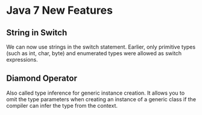 # Java 7 New Features
## String in Switch
We can now use strings in the switch statement. Earlier, only primitive types (such as int, char, byte) and enumerated types were allowed as switch expressions.

## Diamond Operator
Also called type inference for generic instance creation. It allows you to omit the type parameters when creating an instance of a generic class if the compiler can infer the type from the context.
<!--stackedit_data:
eyJoaXN0b3J5IjpbMTY4MjA0NTAzNF19
-->